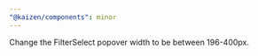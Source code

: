 ```yaml
---
"@kaizen/components": minor
---
```


Change the FilterSelect popover width to be between 196-400px.
